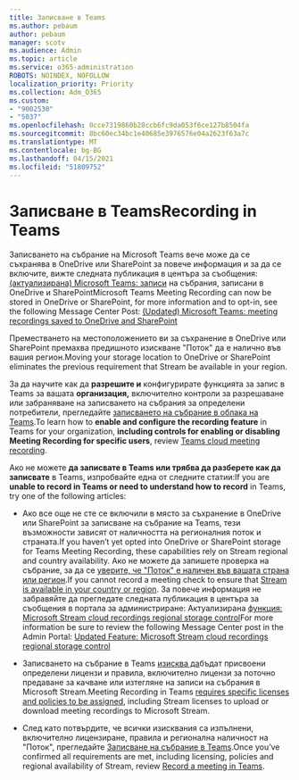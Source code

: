 ```yaml
---
title: Записване в Teams
ms.author: pebaum
author: pebaum
manager: scotv
ms.audience: Admin
ms.topic: article
ms.service: o365-administration
ROBOTS: NOINDEX, NOFOLLOW
localization_priority: Priority
ms.collection: Adm_O365
ms.custom:
- "9002530"
- "5037"
ms.openlocfilehash: 0cce7319860b28ccb6fc9da053f6ce127b8504fa
ms.sourcegitcommit: 8bc60ec34bc1e40685e3976576e04a2623f63a7c
ms.translationtype: MT
ms.contentlocale: bg-BG
ms.lasthandoff: 04/15/2021
ms.locfileid: "51809752"
---
```

# <a name="recording-in-teams"></a><span data-ttu-id="befb2-102">Записване в Teams</span><span class="sxs-lookup"><span data-stu-id="befb2-102">Recording in Teams</span></span>

<span data-ttu-id="befb2-103">Записването на събрание на Microsoft Teams вече може да се съхранява в OneDrive или SharePoint за повече информация и за да се включите, вижте следната публикация в центъра за съобщения: [(актуализирана) Microsoft Teams: записи](https://portal.microsoft.com/Adminportal/Home?ref=MessageCenter&id=MC222640) на събрания, записани в OneDrive и SharePoint</span><span class="sxs-lookup"><span data-stu-id="befb2-103">Microsoft Teams Meeting Recording can now be stored in OneDrive or SharePoint, for more information and to opt-in, see the following Message Center Post: [(Updated) Microsoft Teams: meeting recordings saved to OneDrive and SharePoint](https://portal.microsoft.com/Adminportal/Home?ref=MessageCenter&id=MC222640)</span></span>

<span data-ttu-id="befb2-104">Преместването на местоположението ви за съхранение в OneDrive или SharePoint премахва предишното изискване "Поток" да е налично във вашия регион.</span><span class="sxs-lookup"><span data-stu-id="befb2-104">Moving your storage location to OneDrive or SharePoint eliminates the previous requirement that Stream be available in your region.</span></span>

<span data-ttu-id="befb2-105">За да научите как да **разрешите и** конфигурирате функцията за запис в Teams за вашата **организация,** включително контроли за разрешаване или забраняване на записването на събрания за определени потребители, прегледайте [записването на събрание в облака на Teams](https://docs.microsoft.com/microsoftteams/cloud-recording).</span><span class="sxs-lookup"><span data-stu-id="befb2-105">To learn how to **enable and configure the recording feature** in Teams for your organization, **including controls for enabling or disabling Meeting Recording for specific users**, review [Teams cloud meeting recording](https://docs.microsoft.com/microsoftteams/cloud-recording).</span></span>

<span data-ttu-id="befb2-106">Ако не можете **да записвате в Teams или трябва да разберете как да записвате** в Teams, изпробвайте една от следните статии:</span><span class="sxs-lookup"><span data-stu-id="befb2-106">If you are **unable to record in Teams or need to understand how to record** in Teams, try one of the following articles:</span></span>

- <span data-ttu-id="befb2-107">Ако все още не сте се включили в място за съхранение в OneDrive или SharePoint за записване на събрание на Teams, тези възможности зависят от наличността на регионалния поток и страната.</span><span class="sxs-lookup"><span data-stu-id="befb2-107">If you haven’t yet opted into OneDrive or SharePoint storage for Teams Meeting Recording, these capabilities rely on Stream regional and country availability.</span></span> <span data-ttu-id="befb2-108">Ако не можете да запишете проверка на събрание, за да се [уверите, че "Поток" е наличен във вашата страна или регион](https://docs.microsoft.com/stream/faq#which-regions-does-microsoft-stream-host-my-data-in).</span><span class="sxs-lookup"><span data-stu-id="befb2-108">If you cannot record a meeting check to ensure that [Stream is available in your country or region](https://docs.microsoft.com/stream/faq#which-regions-does-microsoft-stream-host-my-data-in).</span></span> <span data-ttu-id="befb2-109">За повече информация не забравяйте да прегледате следната публикация в центъра за съобщения в портала за администриране: Актуализирана [функция: Microsoft Stream cloud recordings regional storage control](https://admin.microsoft.com/AdminPortal/Home#/MessageCenter?id=MC214327)</span><span class="sxs-lookup"><span data-stu-id="befb2-109">For more information be sure to review the following Message Center post in the Admin Portal: [Updated Feature: Microsoft Stream cloud recordings regional storage control](https://admin.microsoft.com/AdminPortal/Home#/MessageCenter?id=MC214327)</span></span>

- <span data-ttu-id="befb2-110">Записването на събрание в Teams [изисква да](https://docs.microsoft.com/microsoftteams/cloud-recording#prerequisites-for-teams-cloud-meeting-recording)бъдат присвоени определени лицензи и правила, включително лицензи за поточно предаване за качване или изтегляне на записи на събрания в Microsoft Stream.</span><span class="sxs-lookup"><span data-stu-id="befb2-110">Meeting Recording in Teams [requires specific licenses and policies to be assigned](https://docs.microsoft.com/microsoftteams/cloud-recording#prerequisites-for-teams-cloud-meeting-recording), including Stream licenses to upload or download meeting recordings to Microsoft Stream.</span></span>

- <span data-ttu-id="befb2-111">След като потвърдите, че всички изисквания са изпълнени, включително лицензиране, правила и регионална наличност на "Поток", прегледайте [Записване на събрание в Teams](https://support.office.com/article/34dfbe7f-b07d-4a27-b4c6-de62f1348c24).</span><span class="sxs-lookup"><span data-stu-id="befb2-111">Once you’ve confirmed all requirements are met, including licensing, policies and regional availability of Stream, review [Record a meeting in Teams](https://support.office.com/article/34dfbe7f-b07d-4a27-b4c6-de62f1348c24).</span></span>
